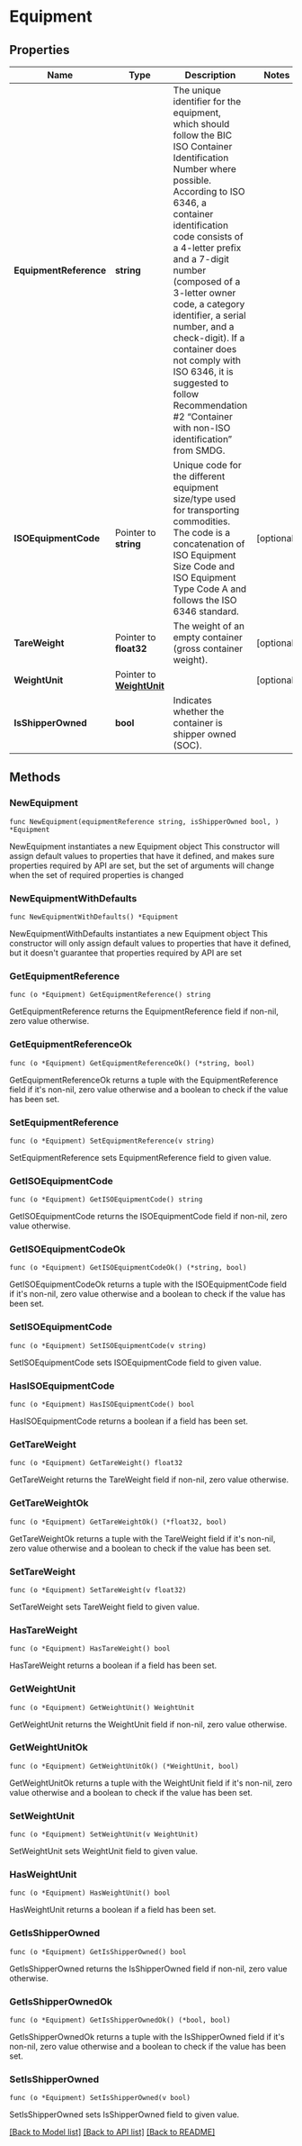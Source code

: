 # Equipment

## Properties

Name | Type | Description | Notes
------------ | ------------- | ------------- | -------------
**EquipmentReference** | **string** | The unique identifier for the equipment, which should follow the BIC ISO Container Identification Number where possible. According to ISO 6346, a container identification code consists of a 4-letter prefix and a 7-digit number (composed of a 3-letter owner code, a category identifier, a serial number, and a check-digit). If a container does not comply with ISO 6346, it is suggested to follow Recommendation #2 “Container with non-ISO identification” from SMDG.  | 
**ISOEquipmentCode** | Pointer to **string** | Unique code for the different equipment size/type used for transporting commodities. The code is a concatenation of ISO Equipment Size Code and ISO Equipment Type Code A and follows the ISO 6346 standard. | [optional] 
**TareWeight** | Pointer to **float32** | The weight of an empty container (gross container weight). | [optional] 
**WeightUnit** | Pointer to [**WeightUnit**](WeightUnit.md) |  | [optional] 
**IsShipperOwned** | **bool** | Indicates whether the container is shipper owned (SOC). | 

## Methods

### NewEquipment

`func NewEquipment(equipmentReference string, isShipperOwned bool, ) *Equipment`

NewEquipment instantiates a new Equipment object
This constructor will assign default values to properties that have it defined,
and makes sure properties required by API are set, but the set of arguments
will change when the set of required properties is changed

### NewEquipmentWithDefaults

`func NewEquipmentWithDefaults() *Equipment`

NewEquipmentWithDefaults instantiates a new Equipment object
This constructor will only assign default values to properties that have it defined,
but it doesn't guarantee that properties required by API are set

### GetEquipmentReference

`func (o *Equipment) GetEquipmentReference() string`

GetEquipmentReference returns the EquipmentReference field if non-nil, zero value otherwise.

### GetEquipmentReferenceOk

`func (o *Equipment) GetEquipmentReferenceOk() (*string, bool)`

GetEquipmentReferenceOk returns a tuple with the EquipmentReference field if it's non-nil, zero value otherwise
and a boolean to check if the value has been set.

### SetEquipmentReference

`func (o *Equipment) SetEquipmentReference(v string)`

SetEquipmentReference sets EquipmentReference field to given value.


### GetISOEquipmentCode

`func (o *Equipment) GetISOEquipmentCode() string`

GetISOEquipmentCode returns the ISOEquipmentCode field if non-nil, zero value otherwise.

### GetISOEquipmentCodeOk

`func (o *Equipment) GetISOEquipmentCodeOk() (*string, bool)`

GetISOEquipmentCodeOk returns a tuple with the ISOEquipmentCode field if it's non-nil, zero value otherwise
and a boolean to check if the value has been set.

### SetISOEquipmentCode

`func (o *Equipment) SetISOEquipmentCode(v string)`

SetISOEquipmentCode sets ISOEquipmentCode field to given value.

### HasISOEquipmentCode

`func (o *Equipment) HasISOEquipmentCode() bool`

HasISOEquipmentCode returns a boolean if a field has been set.

### GetTareWeight

`func (o *Equipment) GetTareWeight() float32`

GetTareWeight returns the TareWeight field if non-nil, zero value otherwise.

### GetTareWeightOk

`func (o *Equipment) GetTareWeightOk() (*float32, bool)`

GetTareWeightOk returns a tuple with the TareWeight field if it's non-nil, zero value otherwise
and a boolean to check if the value has been set.

### SetTareWeight

`func (o *Equipment) SetTareWeight(v float32)`

SetTareWeight sets TareWeight field to given value.

### HasTareWeight

`func (o *Equipment) HasTareWeight() bool`

HasTareWeight returns a boolean if a field has been set.

### GetWeightUnit

`func (o *Equipment) GetWeightUnit() WeightUnit`

GetWeightUnit returns the WeightUnit field if non-nil, zero value otherwise.

### GetWeightUnitOk

`func (o *Equipment) GetWeightUnitOk() (*WeightUnit, bool)`

GetWeightUnitOk returns a tuple with the WeightUnit field if it's non-nil, zero value otherwise
and a boolean to check if the value has been set.

### SetWeightUnit

`func (o *Equipment) SetWeightUnit(v WeightUnit)`

SetWeightUnit sets WeightUnit field to given value.

### HasWeightUnit

`func (o *Equipment) HasWeightUnit() bool`

HasWeightUnit returns a boolean if a field has been set.

### GetIsShipperOwned

`func (o *Equipment) GetIsShipperOwned() bool`

GetIsShipperOwned returns the IsShipperOwned field if non-nil, zero value otherwise.

### GetIsShipperOwnedOk

`func (o *Equipment) GetIsShipperOwnedOk() (*bool, bool)`

GetIsShipperOwnedOk returns a tuple with the IsShipperOwned field if it's non-nil, zero value otherwise
and a boolean to check if the value has been set.

### SetIsShipperOwned

`func (o *Equipment) SetIsShipperOwned(v bool)`

SetIsShipperOwned sets IsShipperOwned field to given value.



[[Back to Model list]](../README.md#documentation-for-models) [[Back to API list]](../README.md#documentation-for-api-endpoints) [[Back to README]](../README.md)



